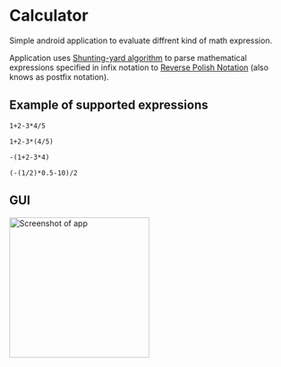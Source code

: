 # Calculator
Simple android application to evaluate diffrent kind of math expression.

Application uses [Shunting-yard algorithm](https://en.wikipedia.org/wiki/Shunting-yard_algorithm "Shunting-yard algorithm at wikipedia") 
to parse mathematical expressions specified in 
infix notation to [Reverse Polish Notation](https://en.wikipedia.org/wiki/Reverse_Polish_notation "RPN at wikipedia") 
(also knows as postfix notation).

## Example of supported expressions
```
1+2-3*4/5

1+2-3*(4/5)

-(1+2-3*4)

(-(1/2)*0.5-10)/2
```

## GUI
<img src="https://lh3.googleusercontent.com/lRZnOdxz6gC0CGQI07PgUS85-eoDg2oeOSqDnVSemK32-uCzUCy5yXWLJiMVaAn0_om71BTKjeD1-oKoP6q3VH3ZZdiDK9Do0Sg9XxA4IYkVWQb3vpCDYoSMkEdzy51wtYXiR0IhWEakDybh7raGYW4erdDuJHXJOMiOGd4z1Xj55ZVIddnKMSO5wA67UcfSHNv-MfGoRMUiuZqcpEwvx6XyFMEha4IChd2wlhfHB0txNzEDo5taZ_6g2ZlMoZfb2S8iZbLi7T-4thrj5ch85azSZ_37lB1u8XROtzZuJbUN82CVbpaENPJqm8asHAuAi1cz4koSzmhcnpruMUBwWYQJ8NyEYQSxF0NJCQzN9GbfjHaBXsKRdJ7Na65Sz3Q6d-Qrn-ilrjvY0_nGOmX99UgG896J73ezjLPtXa0NJGZNRXmNzNXzC7dKYL0CqNFndDgh1jufZJXItfzOGeH7dnB5Ou2_ugLSTp8LIbx8nXBXubrBYZCZjOgVS1-IYv3onN5m6NEwpWY-nls1rNDQ7wBEgTpzlLwVZI9MZ7nx1fQOD7OMHvw9_M4rFaGBcf8RBALK1Fy07P9iHmuhrd8shcqc-HNmTCRtbwa5UZtfZ5YFGMIyBcBI6lqIPApbQUFWVutfF67p2_SAIfJM6YNFBsALhZPt98w=w533-h911-no" alt="Screenshot of app" width="250"/>
